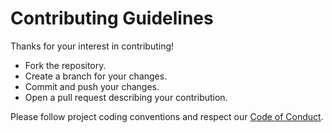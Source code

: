 # Contributing Guidelines

Thanks for your interest in contributing!

- Fork the repository.
- Create a branch for your changes.
- Commit and push your changes.
- Open a pull request describing your contribution.

Please follow project coding conventions and respect our [Code of Conduct](./CODE_OF_CONDUCT.md).
